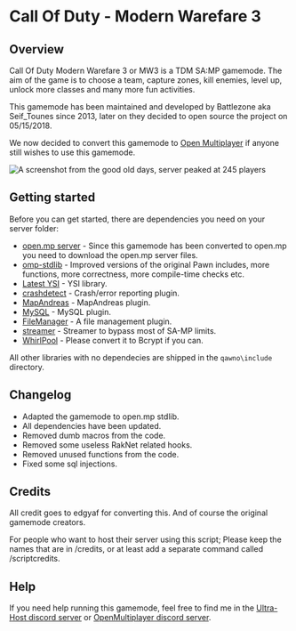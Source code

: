 # Call Of Duty - Modern Warefare 3
## Overview
Call Of Duty Modern Warefare 3 or MW3 is a TDM SA:MP gamemode. The aim of the game is to choose a team, capture zones, kill enemies, level up, unlock more classes and many more fun activities.

This gamemode has been maintained and developed by Battlezone aka Seif_Tounes since 2013, later on they decided to open source the project on 05/15/2018.

We now decided to convert this gamemode to [Open Multiplayer](https://open.mp/faq) if anyone still wishes to use this gamemode.

![A screenshot from the good old days, server peaked at 245 players](https://i.imgur.com/cLzbzzt.png)

## Getting started
Before you can get started, there are dependencies you need on your server folder:
- [open.mp server](https://github.com/openmultiplayer/open.mp/releases/latest) - Since this gamemode has been converted to open.mp you need to download the open.mp server files.
- [omp-stdlib](https://github.com/openmultiplayer/omp-stdlib) - Improved versions of the original Pawn includes, more functions, more correctness, more compile-time checks etc.
- [Latest YSI](https://github.com/pawn-lang/YSI-Includes/releases/tag/v5.10.0006) - YSI library.
- [crashdetect](https://github.com/Y-Less/samp-plugin-crashdetect/releases/tag/v4.22) - Crash/error reporting plugin.
- [MapAndreas](https://github.com/philip1337/samp-plugin-mapandreas/releases/tag/v1.2.1) - MapAndreas plugin.
- [MySQL](https://github.com/pBlueG/SA-MP-MySQL/releases/tag/R41-4) - MySQL plugin.
- [FileManager](https://github.com/JaTochNietDan/SA-MP-FileManager/releases/tag/1.5.1) - A file management plugin.
- [streamer](https://github.com/samp-incognito/samp-streamer-plugin/releases/tag/v2.9.6) - Streamer to bypass most of SA-MP limits.
- [WhirlPool](https://github.com/Southclaws/samp-whirlpool/releases/tag/v1.0.0) - Please convert it to Bcrypt if you can. 

All other libraries with no dependecies are shipped in the `qawno\include` directory.

## Changelog
- Adapted the gamemode to open.mp stdlib.
- All dependencies have been updated.
- Removed dumb macros from the code.
- Removed some useless RakNet related hooks.
- Removed unused functions from the code.
- Fixed some sql injections.

## Credits
All credit goes to edgyaf for converting this. And of course the original gamemode creators.

For people who want to host their server using this script; Please keep the names that are in /credits, or at least add a separate command called /scriptcredits.

## Help
If you need help running this gamemode, feel free to find me in the [Ultra-Host discord server](https://discord.gg/gVwzPSn) or [OpenMultiplayer discord server](https://discord.gg/samp).
